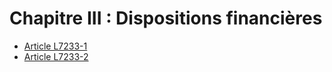 # Chapitre III : Dispositions financières

* [Article L7233-1](./LEGIARTI000022517772.md)
* [Article L7233-2](./LEGIARTI000022517768.md)

